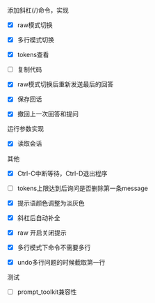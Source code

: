 添加斜杠(/)命令，实现

- [x] raw模式切换

- [x] 多行模式切换

- [x] tokens查看

- [ ] 复制代码

- [x] raw模式切换后重新发送最后的回答

- [x] 保存回话

- [x] 撤回上一次回答和提问

运行参数实现

- [x] 读取会话

其他

- [x] Ctrl-C中断等待，Ctrl-D退出程序

- [ ] tokens上限达到后询问是否删除第一条message

  

- [x] 提示语颜色调整为淡灰色

- [x] 斜杠后自动补全

- [x] raw 开启关闭提示

- [x] 多行模式下命令不需要多行

- [x] undo多行问题的时候截取第一行

测试

- [ ] prompt_toolkit兼容性